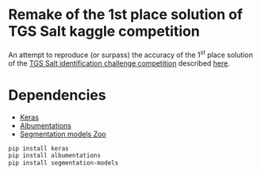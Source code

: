 # Remake of the 1st place solution of TGS Salt kaggle competition

An attempt to reproduce (or surpass) the accuracy of the 1<sup>st</sup> place solution 
of the [TGS Salt identification challenge competition](https://www.kaggle.com/c/tgs-salt-identification-challenge/ "Kaggle") 
described [here](https://www.kaggle.com/c/tgs-salt-identification-challenge/discussion/69291).

# Dependencies

* [Keras](https://keras.io)
* [Albumentations](https://github.com/albu/albumentations)
* [Segmentation models Zoo](https://github.com/qubvel/segmentation_models)

```bash
pip install keras
pip install albumentations
pip install segmentation-models
```
